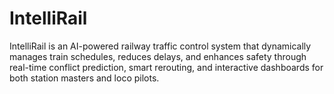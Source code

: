 # IntelliRail
IntelliRail is an AI-powered railway traffic control system that dynamically manages train schedules, reduces delays, and enhances safety through real-time conflict prediction, smart rerouting, and interactive dashboards for both station masters and loco pilots.
